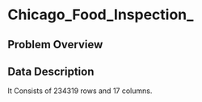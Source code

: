 # Chicago_Food_Inspection_
## Problem Overview
## Data Description
It Consists of 234319 rows and 17 columns.
